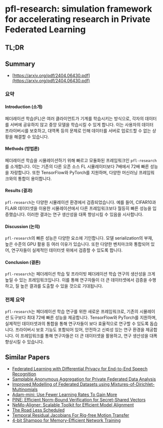# pfl-research: simulation framework for accelerating research in Private Federated Learning
## TL;DR
## Summary
- [https://arxiv.org/pdf/2404.06430.pdf](https://arxiv.org/pdf/2404.06430.pdf)

### 요약

#### Introduction (소개)
페더레이션 학습(FL)은 여러 클라이언트가 기계를 학습시키는 방식으로, 각자의 데이터를 서버에 공유하지 않고 중앙 모델을 학습시킬 수 있게 합니다. 이는 사용자의 데이터 프라이버시를 보호하고, 대역폭 등의 문제로 인해 데이터를 서버로 업로드할 수 없는 상황을 해결할 수 있습니다.

#### Methods (방법론)
페더레이션 학습을 시뮬레이션하기 위해 빠르고 모듈화된 프레임워크인 `pfl-research`를 소개합니다. 이는 기존의 다른 오픈 소스 FL 시뮬레이터보다 7배에서 72배 빠른 성능을 자랑합니다. 또한 TensorFlow와 PyTorch를 지원하며, 다양한 머신러닝 프레임워크와의 통합이 용이합니다.

#### Results (결과)
`pfl-research`는 다양한 시뮬레이션 환경에서 검증되었습니다. 예를 들어, CIFAR10과 FLAIR 데이터셋을 이용한 시뮬레이션에서 다른 프레임워크보다 월등히 빠른 성능을 입증했습니다. 이러한 결과는 연구 생산성을 대폭 향상시킬 수 있음을 시사합니다.

#### Discussion (논의)
`pfl-research`의 빠른 성능은 다양한 요소에 기인합니다. 모델 serialization의 부재, 높은 수준의 GPU 활용 등 여러 이유가 있습니다. 또한 다양한 벤치마크와 통합되어 있어, 연구자들이 실제적인 데이터셋 위에서 검증할 수 있도록 합니다.

#### Conclusion (결론)
`pfl-research`는 페더레이션 학습 및 프라이빗 페더레이션 학습 연구의 생산성을 크게 높일 수 있는 프레임워크입니다. 이를 통해 연구자들이 더 큰 데이터셋에서 검증을 수행하고, 질 높은 결과를 도출할 수 있을 것으로 기대됩니다.

### 전체 요약
`pfl-research`는 페더레이션 학습 연구를 위한 새로운 프레임워크로, 기존의 시뮬레이션 도구보다 최대 72배 빠른 성능을 제공합니다. TensorFlow와 PyTorch를 지원하며, 실제적인 데이터셋과의 통합을 통해 연구자들이 보다 효율적으로 연구할 수 있도록 돕습니다. 프라이버시 보호 기능도 포함되어 있어, 안전하고 신뢰성 있는 연구 환경을 제공합니다. 이 프레임워크를 통해 연구자들은 더 큰 데이터셋을 활용하고, 연구 생산성을 대폭 향상시킬 수 있습니다.

## Similar Papers
- [Federated Learning with Differential Privacy for End-to-End Speech Recognition](2310.00098.md)
- [Samplable Anonymous Aggregation for Private Federated Data Analysis](2307.15017.md)
- [Improved Modelling of Federated Datasets using Mixtures-of-Dirichlet-Multinomials](2406.02416.md)
- [Adam-mini: Use Fewer Learning Rates To Gain More](2406.16793.md)
- [PINE: Efficient Norm-Bound Verification for Secret-Shared Vectors](2311.10237.md)
- [NeMo-Aligner: Scalable Toolkit for Efficient Model Alignment](2405.01481.md)
- [The Road Less Scheduled](2405.15682.md)
- [Temporal Residual Jacobians For Rig-free Motion Transfer](2407.14958.md)
- [4-bit Shampoo for Memory-Efficient Network Training](2405.18144.md)
